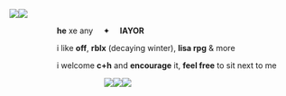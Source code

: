 <div align="left">

![](https://files.catbox.moe/vg7dkt.gif)![](https://files.catbox.moe/wqxvsp.gif)

      **he** xe any   ✦  **IAYOR** 

      i like **off**, **rblx** (decaying winter), **lisa rpg**  &  more

      i welcome **c+h** and **encourage** it, **feel free** to sit next to me 

            ![](https://files.catbox.moe/8rj6jy.png)![](https://files.catbox.moe/svad7u.png)![](https://files.catbox.moe/tqyg3i.png)

